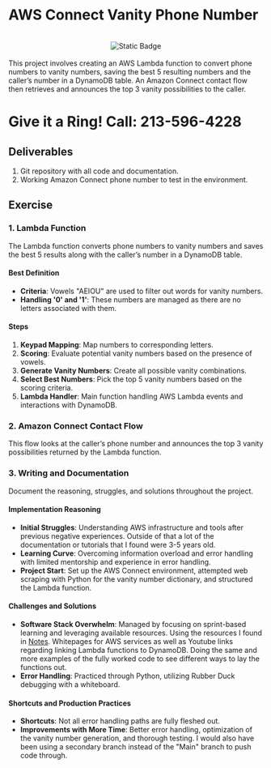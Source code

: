 # AWS Connect Vanity Phone Number
<br>
<div align="center">
  <img alt="Static Badge" src="https://img.shields.io/badge/Thanks_for-Stopping_In-blue">
</div>
<br>
This project involves creating an AWS Lambda function to convert phone numbers to vanity numbers, saving the best 5 resulting numbers and the caller’s number in a DynamoDB table. An Amazon Connect contact flow then retrieves and announces the top 3 vanity possibilities to the caller.

# Give it a Ring! Call: 213-596-4228

## Deliverables
1. Git repository with all code and documentation.
2. Working Amazon Connect phone number to test in the environment.

## Exercise

### 1. Lambda Function
The Lambda function converts phone numbers to vanity numbers and saves the best 5 results along with the caller’s number in a DynamoDB table.

#### Best Definition
- **Criteria**: Vowels "AEIOU" are used to filter out words for vanity numbers.
- **Handling '0' and '1'**: These numbers are managed as there are no letters associated with them.

#### Steps
1. **Keypad Mapping**: Map numbers to corresponding letters.
2. **Scoring**: Evaluate potential vanity numbers based on the presence of vowels.
3. **Generate Vanity Numbers**: Create all possible vanity combinations.
4. **Select Best Numbers**: Pick the top 5 vanity numbers based on the scoring criteria.
5. **Lambda Handler**: Main function handling AWS Lambda events and interactions with DynamoDB.

### 2. Amazon Connect Contact Flow
This flow looks at the caller’s phone number and announces the top 3 vanity possibilities returned by the Lambda function.

### 3. Writing and Documentation
Document the reasoning, struggles, and solutions throughout the project.

#### Implementation Reasoning
- **Initial Struggles**: Understanding AWS infrastructure and tools after previous negative experiences. Outside of that a lot of the documentation or tutorials that I found were 3-5 years old. 
- **Learning Curve**: Overcoming information overload and error handling with limited mentorship and experience in error handling.
- **Project Start**: Set up the AWS Connect environment, attempted web scraping with Python for the vanity number dictionary, and structured the Lambda function.

#### Challenges and Solutions
- **Software Stack Overwhelm**: Managed by focusing on sprint-based learning and leveraging available resources. Using the resources I found in [Notes](/notes.md). Whitepages for AWS services as well as Youtube links regarding linking Lambda functions to DynamoDB. Doing the same and more examples of the fully worked code to see different ways to lay the functions out. 
- **Error Handling**: Practiced through Python, utilizing Rubber Duck debugging with a whiteboard.

#### Shortcuts and Production Practices
- **Shortcuts**: Not all error handling paths are fully fleshed out. 
- **Improvements with More Time**: Better error handling, optimization of the vanity number generation, and thorough testing. I would also have been using a secondary branch instead of the "Main" branch to push code through. 